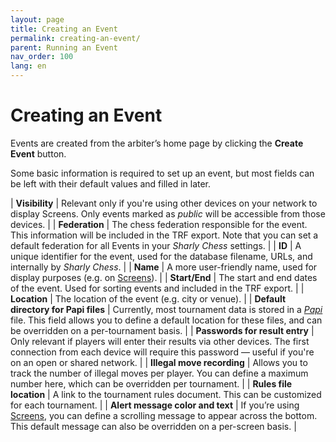 ```yaml
---
layout: page
title: Creating an Event
permalink: creating-an-event/
parent: Running an Event
nav_order: 100
lang: en
---
```


# Creating an Event

Events are created from the arbiter’s home page by clicking the **Create Event** button.

Some basic information is required to set up an event, but most fields can be left with their default values and filled in later.

| **Visibility** | Relevant only if you're using other devices on your network to display Screens. Only events marked as *public* will be accessible from those devices. |
| **Federation** | The chess federation responsible for the event. This information will be included in the TRF export.  Note that you can set a default federation for all Events in your _Sharly Chess_ settings. |
| **ID** | A unique identifier for the event, used for the database filename, URLs, and internally by _Sharly Chess_. |
| **Name** | A more user-friendly name, used for display purposes (e.g. on [Screens](/screens)). |
| **Start/End** | The start and end dates of the event. Used for sorting events and included in the TRF export. |
| **Location** | The location of the event (e.g. city or venue). |
| **Default directory for Papi files** | Currently, most tournament data is stored in a _[Papi](/relation-to-papi)_ file. This field allows you to define a default location for these files, and can be overridden on a per-tournament basis. |
| **Passwords for result entry** | Only relevant if players will enter their results via other devices. The first connection from each device will require this password — useful if you're on an open or shared network. |
| **Illegal move recording** | Allows you to track the number of illegal moves per player. You can define a maximum number here, which can be overridden per tournament. |
| **Rules file location** | A link to the tournament rules document. This can be customized for each tournament. |
| **Alert message color and text** | If you’re using [Screens](/screens), you can define a scrolling message to appear across the bottom. This default message can also be overridden on a per-screen basis. |
